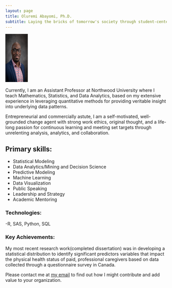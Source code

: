 ```yaml
---
layout: page
title: Oluremi Abayomi, Ph.D.
subtitle: Laying the bricks of tomorrow's society through student-centered learning and teaching.
---
```


<img src="/assets/img/OluremiAbayomi.jpg" alt="Dr. Remi" width="70" height="150">

Currently, I am an Assistant Professor at Northwood University where I teach Mathematics, Statistics, and Data Analytics, based on my extensive experience in leveraging quantitative methods for providing veritable insight into underlying data patterns. 

Entrepreneurial and commercially astute, I am a self-motivated, well-grounded change agent with strong work ethics, original thought, and a life-long passion for continuous learning and meeting set targets through unrelenting analysis, analytics, and collaboration. 

## Primary skills:

- Statistical Modeling
- Data Analytics/Mining and Decision Science
- Predictive Modeling
- Machine Learning
- Data Visualization
- Public Speaking
- Leadership and Strategy 
- Academic Mentoring

### Technologies: 
-R, SAS, Python, SQL

### Key Achievements: 

My most recent research work(completed dissertation) was in developing a statistical distribution to identify significant predictors variables that impact the physical health status of paid, professional caregivers based on data collected through a questionnaire survey in Canada. 

Please contact me at [my email](https://remdaniels@yahoo.com) to find out how I might contribute and add value to your organization.

